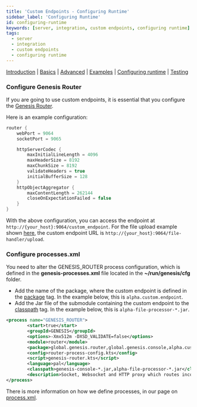 ```yaml
---
title: 'Custom Endpoints - Configuring Runtime'
sidebar_label: 'Configuring Runtime'
id: configuring-runtime
keywords: [server, integration, custom endpoints, configuring runtime]
tags:
  - server
  - integration
  - custom endpoints
  - configuring runtime
---
```


[Introduction](/server/integration/custom-endpoints/introduction/) | [Basics](/server/integration/custom-endpoints/basics/) |  [Advanced](/server/integration/custom-endpoints/advanced/) | [Examples](/server/integration/custom-endpoints/examples/) | [Configuring runtime](/server/integration/custom-endpoints/configuring-runtime/) | [Testing](/server/integration/custom-endpoints/testing/)

### Configure Genesis Router

If you are going to use custom endpoints, it is essential that you configure the [Genesis Router](/server/configuring-runtime/genesis-router/).

Here is an example configuration:

```kts
router {
    webPort = 9064
    socketPort = 9065

    httpServerCodec {
        maxInitialLineLength = 4096
        maxHeaderSize = 8192
        maxChunkSize = 8192
        validateHeaders = true
        initialBufferSize = 128
    }
    httpObjectAggregator {
        maxContentLength = 262144
        closeOnExpectationFailed = false
    }
}
```

With the above configuration, you can access the endpoint at `http://{your_host}:9064/custom_endpoint`. For the file upload example shown [here](/server/integration/custom-endpoints/basics/#a-simple-example-of-a-custom-endpoint), the custom endpoint URL is `http://{your_host}:9064/file-handler/upload`.

### Configure processes.xml

You need to alter the GENESIS_ROUTER process configuration, which is defined in the **genesis-processes.xml** file located in the **~/run/genesis/cfg** folder.
- Add the name of the package, where the custom endpoint is defined in the [package](/server/configuring-runtime/processes/#package) tag. In the example below, this is `alpha.custom.endpoint`.
- Add the Jar file of the submodule containing the custom endpoint to the [classpath](/server/configuring-runtime/processes/#classpath) tag. In the example below, this is `alpha-file-processor-*.jar`.


```xml {6,10}
<process name="GENESIS_ROUTER">
        <start>true</start>
        <groupId>GENESIS</groupId>
        <options>-Xmx512m -DXSD_VALIDATE=false</options>
        <module>router</module>
        <package>global.genesis.router,global.genesis.console,alpha.custom.endpoint</package>
        <config>router-process-config.kts</config>
        <script>genesis-router.kts</script>
        <language>pal</language>
        <classpath>genesis-console-*.jar,alpha-file-processor-*.jar</classpath>
        <description>Socket, Websocket and HTTP proxy which routes incoming messages to GENESIS microservices</description>
</process>
```

There is more information on how we define processes, in our page on [process.xml](/server/configuring-runtime/processes).
